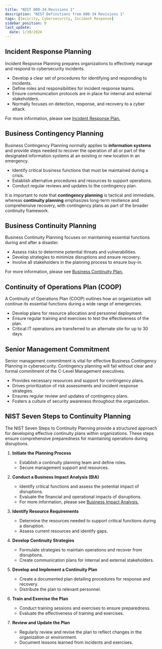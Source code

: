 ```yaml
---
title: "NIST 800-34 Revisions 1"
description: "NIST Definitions from 800-34 Revisions 1"
tags: [Security, Cybersecurity, Incident Response]
sidebar_position: 0
last_update:
  date: 1/30/2024
---
```


## Incident Response Planning

Incident Response Planning prepares organizations to effectively manage and respond to cybersecurity incidents.

- Develop a clear set of procedures for identifying and responding to incidents.
- Define roles and responsibilities for incident response teams.
- Ensure communication protocols are in place for internal and external stakeholders.
- Normally focuses on detection, response, and recovery to a cyber attack. 

For more information, please see [Incident Response Plan.](/docs/007-Cybersecurity/009-Incident-Response/002-Incident-Response-Plan.md)


## Business Contingency Planning

Business Contingency Planning normally applies to **information systems** and provide steps needed to recover the operation of all or part of the designated information systems at an existing or new location in an emergency.

- Identify critical business functions that must be maintained during a crisis.
- Establish alternative procedures and resources to support operations.
- Conduct regular reviews and updates to the contingency plan.

It is important to note that **contingency planning** is tactical and immediate, whereas **continuity planning** emphasizes long-term resilience and comprehensive recovery, with contingency plans as part of the broader continuity framework. 


## Business Continuity Planning

Business Continuity Planning focuses on maintaining essential functions during and after a disaster.

- Assess risks to determine potential threats and vulnerabilities.
- Develop strategies to minimize disruptions and ensure recovery.
- Involve all stakeholders in the planning process to ensure buy-in.

For more information, please see [Business Continuity Plan.](/docs/007-Cybersecurity/009-Incident-Response/011-Business-Continuity-Plan.md)


## Continuity of Operations Plan (COOP)

A Continuity of Operations Plan (COOP) outlines how an organization will continue its essential functions during a wide range of emergencies.

- Develop plans for resource allocation and personnel deployment.
- Ensure regular training and exercises to test the effectiveness of the plan.
- Critical IT operations are transferred to an alternate site for up to 30 days.

## Senior Management Commitment

Senior management commitment is vital for effective Business Contingency Planning in cybersecurity. Contingency planning will fail without clear and formal commitment of the C-Level Management executives.

- Provides necessary resources and support for contingency plans.
- Drives prioritization of risk assessments and incident response strategies.
- Ensures regular review and updates of contingency plans.
- Fosters a culture of security awareness throughout the organization.

## NIST Seven Steps to Continuity Planning

The NIST Seven Steps to Continuity Planning provide a structured approach for developing effective continuity plans within organizations. These steps ensure comprehensive preparedness for maintaining operations during disruptions.

1. **Initiate the Planning Process**
   - Establish a continuity planning team and define roles.
   - Secure management support and resources.

2. **Conduct a Business Impact Analysis (BIA)**
   - Identify critical functions and assess the potential impact of disruptions.
   - Evaluate the financial and operational impacts of disruptions.
   - For more information, please see [Business Impact Analysis.](/docs/007-Cybersecurity/009-Incident-Response/011-Business-Continuity-Plan.md#business-impact-analysis)

3. **Identify Resource Requirements**
   - Determine the resources needed to support critical functions during a disruption.
   - Assess current resources and identify gaps.

4. **Develop Continuity Strategies**
   - Formulate strategies to maintain operations and recover from disruptions.
   - Create communication plans for internal and external stakeholders.

5. **Develop and Implement a Continuity Plan**
   - Create a documented plan detailing procedures for response and recovery.
   - Distribute the plan to relevant personnel.

6. **Train and Exercise the Plan**
   - Conduct training sessions and exercises to ensure preparedness.
   - Evaluate the effectiveness of training and exercises.

7. **Review and Update the Plan**
   - Regularly review and revise the plan to reflect changes in the organization or environment.
   - Document lessons learned from incidents and exercises.